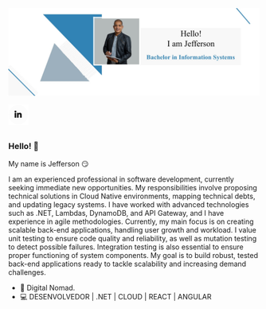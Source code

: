 <img src="https://github.com/Jeffconexion/Jeffconexion/blob/main/PostGitHub3.jpg">

<!--<a href="https://thamiavicente.github.io/"><img align="left" src="https://github.com/Jeffconexion/Jeffconexion/blob/main/home.png"/></a> -->
<a href="https://www.linkedin.com/in/jeffsantosti/"><img align="left" src="https://github.com/Jeffconexion/Jeffconexion/blob/main/linkedin.png"/></a>
<!--<a href="https://medium.com/@thamiavicente"><img align="left" src="https://github.com/thamiavicente/thamiavicente/blob/master/assets/img/medium.png"/></a> -->
<!--<a href="https://www.behance.net/thamiavicente"><img align="left" src="https://github.com/thamiavicente/thamiavicente/blob/master/assets/img/behance.png"/></a> -->
<!--<a href="https://vimeo.com/thamiavicente"><img align="left" src="https://github.com/thamiavicente/thamiavicente/blob/master/assets/img/vimeo.png"/></a> -->
<!--<a href="https://www.instagram.com/tavcodeart/"><img align="left" src="https://github.com/thamiavicente/thamiavicente/blob/master/assets/img/insta.png"/></a> -->


<br>
<br>
<br>

### Hello! 👋

My name is Jefferson 😏

I am an experienced professional in software development, currently seeking immediate new opportunities. My responsibilities involve proposing technical solutions in Cloud Native environments, mapping technical debts, and updating legacy systems. I have worked with advanced technologies such as .NET, Lambdas, DynamoDB, and API Gateway, and I have experience in agile methodologies. Currently, my main focus is on creating scalable back-end applications, handling user growth and workload. I value unit testing to ensure code quality and reliability, as well as mutation testing to detect possible failures. Integration testing is also essential to ensure proper functioning of system components. My goal is to build robust, tested back-end applications ready to tackle scalability and increasing demand challenges.

- 📍 Digital Nomad.
- 💻 DESENVOLVEDOR | .NET | CLOUD | REACT | ANGULAR
